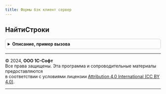 ```yaml
---
title: Формы бзк клиент сервер
---
```



## НайтиСтроки
<details style="margin: 1em 0; padding: 0.5em; border: 1px solid #ccc; border-radius: 6px;">

<summary style="font-weight: bold; cursor: pointer;">Описание, пример вызова</summary>

```bsl

// Находит строки в таблице удовлетворяющие фильтру без вызова сервера.
//   Метод подходит для использования в случаях, когда заранее известно что в таблице небольшое количество записей.
//   Если записей много - рекомендуется использовать метод НайтиСтроки объекта ДанныеФормыКоллекция.
//
// Параметры:
//   Таблица - ДанныеФормыКоллекция
//   Фильтр - Структура
//
// Возвращаемое значение:
//   Массив - Массив строк коллекции, соответствующих условиям поиска.
//
Функция НайтиСтроки(Таблица, Фильтр) Экспорт
```

Пример вызова
```bsl
Результат = ФормыБЗККлиентСервер.НайтиСтроки(Таблица, Фильтр) 
```
</details>

---

© 2024, **ООО 1С-Софт**  
Все права защищены. Эта программа и сопроводительные материалы предоставляются  
в соответствии с условиями лицензии [Attribution 4.0 International (CC BY 4.0)](https://creativecommons.org/licenses/by/4.0/legalcode).

---
